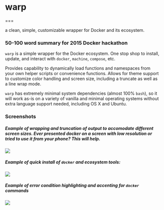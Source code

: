 # warp

===

a clean, simple, customizable wrapper for Docker and its ecosystem.

### 50-100 word summary for 2015 Docker hackathon

`warp` is a simple wrapper for the Docker ecosystem. One stop shop to install, update, and interact with `docker`, `machine`, `compose`, etc. 

Provides capability to dynamically load functions and namespaces from your own helper scripts or convenience functions. Allows for theme support to customize color handling and screen size, including a truncate as well as a line wrap mode.

`warp` has extremely minimal system dependencies (almost 100% `bash`), so it will work as-is on a variety of vanilla and minimal operating systems without extra language support needed, including OS X and Ubuntu.

### Screenshots

##### Example of wrapping and truncation of output to accomodate different screen sizes. Ever presented docker on a screen with low resolution or tried to use it from your phone? This will help.

<img src="https://raw.githubusercontent.com/dockerana/warp/master/documentation/screenshots/1.png">

##### Example of quick install of `docker` and ecosystem tools:

<img src="https://raw.githubusercontent.com/dockerana/warp/master/documentation/screenshots/2.png">

##### Example of error condition highlighting and accenting for `docker` commands

<img src="https://raw.githubusercontent.com/dockerana/warp/master/documentation/screenshots/3.png">
